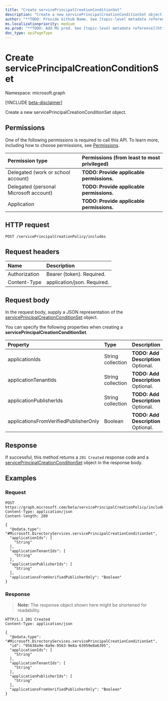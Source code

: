 ```yaml
---
title: "Create servicePrincipalCreationConditionSet"
description: "Create a new servicePrincipalCreationConditionSet object."
author: "**TODO: Provide Github Name. See [topic-level metadata reference](https://msgo.azurewebsites.net/add/document/guidelines/metadata.html#topic-level-metadata)**"
ms.localizationpriority: medium
ms.prod: "**TODO: Add MS prod. See [topic-level metadata reference](https://msgo.azurewebsites.net/add/document/guidelines/metadata.html#topic-level-metadata)**"
doc_type: apiPageType
---
```


# Create servicePrincipalCreationConditionSet
Namespace: microsoft.graph

[!INCLUDE [beta-disclaimer](../../includes/beta-disclaimer.md)]

Create a new servicePrincipalCreationConditionSet object.

## Permissions
One of the following permissions is required to call this API. To learn more, including how to choose permissions, see [Permissions](/graph/permissions-reference).

|Permission type|Permissions (from least to most privileged)|
|:---|:---|
|Delegated (work or school account)|**TODO: Provide applicable permissions.**|
|Delegated (personal Microsoft account)|**TODO: Provide applicable permissions.**|
|Application|**TODO: Provide applicable permissions.**|

## HTTP request

<!-- {
  "blockType": "ignored"
}
-->
``` http
POST /servicePrincipalCreationPolicy/includes
```

## Request headers
|Name|Description|
|:---|:---|
|Authorization|Bearer {token}. Required.|
|Content-Type|application/json. Required.|

## Request body
In the request body, supply a JSON representation of the [servicePrincipalCreationConditionSet](../resources/serviceprincipalcreationconditionset.md) object.

You can specify the following properties when creating a **servicePrincipalCreationConditionSet**.

|Property|Type|Description|
|:---|:---|:---|
|applicationIds|String collection|**TODO: Add Description** Optional.|
|applicationTenantIds|String collection|**TODO: Add Description** Optional.|
|applicationPublisherIds|String collection|**TODO: Add Description** Optional.|
|applicationsFromVerifiedPublisherOnly|Boolean|**TODO: Add Description** Optional.|



## Response

If successful, this method returns a `201 Created` response code and a [servicePrincipalCreationConditionSet](../resources/serviceprincipalcreationconditionset.md) object in the response body.

## Examples

### Request
<!-- {
  "blockType": "request",
  "name": "create_serviceprincipalcreationconditionset_from_"
}
-->
``` http
POST https://graph.microsoft.com/beta/servicePrincipalCreationPolicy/includes
Content-Type: application/json
Content-length: 289

{
  "@odata.type": "#Microsoft.DirectoryServices.servicePrincipalCreationConditionSet",
  "applicationIds": [
    "String"
  ],
  "applicationTenantIds": [
    "String"
  ],
  "applicationPublisherIds": [
    "String"
  ],
  "applicationsFromVerifiedPublisherOnly": "Boolean"
}
```


### Response
>**Note:** The response object shown here might be shortened for readability.
<!-- {
  "blockType": "response",
  "truncated": true,
  "@odata.type": "Microsoft.DirectoryServices.servicePrincipalCreationConditionSet"
}
-->
``` http
HTTP/1.1 201 Created
Content-Type: application/json

{
  "@odata.type": "#Microsoft.DirectoryServices.servicePrincipalCreationConditionSet",
  "id": "95638a9e-8a9e-9563-9e8a-63959e8a6395",
  "applicationIds": [
    "String"
  ],
  "applicationTenantIds": [
    "String"
  ],
  "applicationPublisherIds": [
    "String"
  ],
  "applicationsFromVerifiedPublisherOnly": "Boolean"
}
```

